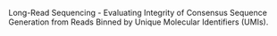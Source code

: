 Long-Read Sequencing - Evaluating Integrity of Consensus Sequence Generation from Reads Binned by Unique Molecular Identifiers (UMIs).
